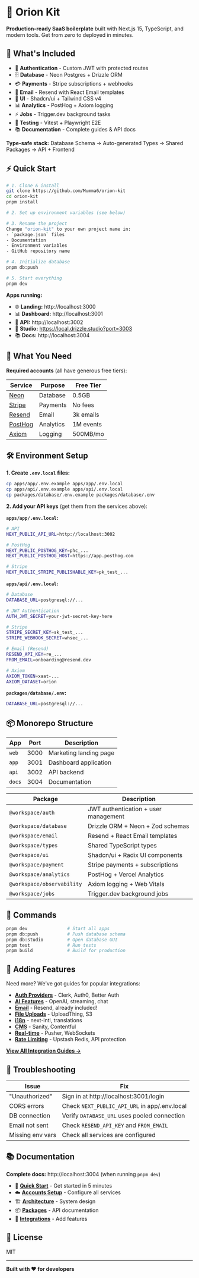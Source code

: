 # 🚀 Orion Kit

**Production-ready SaaS boilerplate** built with Next.js 15, TypeScript, and modern tools. Get from zero to deployed in minutes.

## 🎯 What's Included

- 🔐 **Authentication** - Custom JWT with protected routes
- 🗄️ **Database** - Neon Postgres + Drizzle ORM
- 💳 **Payments** - Stripe subscriptions + webhooks
- 📧 **Email** - Resend with React Email templates
- 🎨 **UI** - Shadcn/ui + Tailwind CSS v4
- 📊 **Analytics** - PostHog + Axiom logging
- ⚡ **Jobs** - Trigger.dev background tasks
- 🧪 **Testing** - Vitest + Playwright E2E
- 📚 **Documentation** - Complete guides & API docs

**Type-safe stack:** Database Schema → Auto-generated Types → Shared Packages → API + Frontend

## ⚡ Quick Start

```bash
# 1. Clone & install
git clone https://github.com/Mumma6/orion-kit
cd orion-kit
pnpm install

# 2. Set up environment variables (see below)

# 3. Rename the project
Change "orion-kit" to your own project name in:
- `package.json` files
- Documentation
- Environment variables
- GitHub repository name

# 4. Initialize database
pnpm db:push

# 5. Start everything
pnpm dev
```

**Apps running:**

- 🌐 **Landing:** http://localhost:3000
- 📊 **Dashboard:** http://localhost:3001
- 🔌 **API:** http://localhost:3002
- 🎨 **Studio:** https://local.drizzle.studio?port=3003
- 📚 **Docs:** http://localhost:3004

## 🔧 What You Need

**Required accounts** (all have generous free tiers):

| Service                        | Purpose   | Free Tier |
| ------------------------------ | --------- | --------- |
| [Neon](https://neon.tech)      | Database  | 0.5GB     |
| [Stripe](https://stripe.com)   | Payments  | No fees   |
| [Resend](https://resend.com)   | Email     | 3k emails |
| [PostHog](https://posthog.com) | Analytics | 1M events |
| [Axiom](https://axiom.co)      | Logging   | 500MB/mo  |

## 🛠️ Environment Setup

**1. Create `.env.local` files:**

```bash
cp apps/app/.env.example apps/app/.env.local
cp apps/api/.env.example apps/api/.env.local
cp packages/database/.env.example packages/database/.env
```

**2. Add your API keys** (get them from the services above):

**`apps/app/.env.local`:**

```bash
# API
NEXT_PUBLIC_API_URL=http://localhost:3002

# PostHog
NEXT_PUBLIC_POSTHOG_KEY=phc_...
NEXT_PUBLIC_POSTHOG_HOST=https://app.posthog.com

# Stripe
NEXT_PUBLIC_STRIPE_PUBLISHABLE_KEY=pk_test_...
```

**`apps/api/.env.local`:**

```bash
# Database
DATABASE_URL=postgresql://...

# JWT Authentication
AUTH_JWT_SECRET=your-jwt-secret-key-here

# Stripe
STRIPE_SECRET_KEY=sk_test_...
STRIPE_WEBHOOK_SECRET=whsec_...

# Email (Resend)
RESEND_API_KEY=re_...
FROM_EMAIL=onboarding@resend.dev

# Axiom
AXIOM_TOKEN=xaat-...
AXIOM_DATASET=orion
```

**`packages/database/.env`:**

```bash
DATABASE_URL=postgresql://...
```

## 📦 Monorepo Structure

| App    | Port | Description            |
| ------ | ---- | ---------------------- |
| `web`  | 3000 | Marketing landing page |
| `app`  | 3001 | Dashboard application  |
| `api`  | 3002 | API backend            |
| `docs` | 3004 | Documentation          |

| Package                    | Description                          |
| -------------------------- | ------------------------------------ |
| `@workspace/auth`          | JWT authentication + user management |
| `@workspace/database`      | Drizzle ORM + Neon + Zod schemas     |
| `@workspace/email`         | Resend + React Email templates       |
| `@workspace/types`         | Shared TypeScript types              |
| `@workspace/ui`            | Shadcn/ui + Radix UI components      |
| `@workspace/payment`       | Stripe payments + subscriptions      |
| `@workspace/analytics`     | PostHog + Vercel Analytics           |
| `@workspace/observability` | Axiom logging + Web Vitals           |
| `@workspace/jobs`          | Trigger.dev background jobs          |

## 🚀 Commands

```bash
pnpm dev               # Start all apps
pnpm db:push           # Push database schema
pnpm db:studio         # Open database GUI
pnpm test              # Run tests
pnpm build             # Build for production
```

## 🔌 Adding Features

Need more? We've got guides for popular integrations:

- **[Auth Providers](/reference/integrations/auth/)** - Clerk, Auth0, Better Auth
- **[AI Features](/reference/integrations/ai/)** - OpenAI, streaming, chat
- **[Email](/reference/integrations/email/)** - Resend, already included!
- **[File Uploads](/reference/integrations/file-uploads/)** - UploadThing, S3
- **[i18n](/reference/integrations/i18n/)** - next-intl, translations
- **[CMS](/reference/integrations/cms/)** - Sanity, Contentful
- **[Real-time](/reference/integrations/realtime/)** - Pusher, WebSockets
- **[Rate Limiting](/reference/integrations/rate-limiting/)** - Upstash Redis, API protection

**[View All Integration Guides →](/reference/integrations/)**

## 🚨 Troubleshooting

| Issue            | Fix                                           |
| ---------------- | --------------------------------------------- |
| "Unauthorized"   | Sign in at http://localhost:3001/login        |
| CORS errors      | Check `NEXT_PUBLIC_API_URL` in app/.env.local |
| DB connection    | Verify `DATABASE_URL` uses pooled connection  |
| Email not sent   | Check `RESEND_API_KEY` and `FROM_EMAIL`       |
| Missing env vars | Check all services are configured             |

## 📚 Documentation

**Complete docs:** http://localhost:3004 (when running `pnpm dev`)

- 🚀 **[Quick Start](/quick-start)** - Get started in 5 minutes
- ☁️ **[Accounts Setup](/guide/accounts-setup)** - Configure all services
- 🏗️ **[Architecture](/architecture/overview)** - System design
- 📦 **[Packages](/packages)** - API documentation
- 🔌 **[Integrations](/reference/integrations)** - Add features

## 📝 License

MIT

---

**Built with ❤️ for developers**
